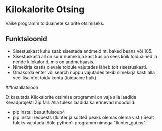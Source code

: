 # Kilokalorite Otsing

Väike programm toiduainete kalorite otsimiseks.

## Funktsioonid

- Sisestuskast kuhu saab sisestada andmeid nt. baked beans või 105.
- Sisestuskasti all on suur numekirja kast kus on sees kõik toiduained ja nende kilokalorid, mis on andmebaasis.
- Nimekirja kastis olevale toidule vajutades läheb toit sisestuskasti.
- Omakorda enter või search nuppu vajutades tekib nimekirja kasti alla veel lisainfot toidu kohta (toiduaine hulk).

##Installatsioon

Et kasutada Kilokalorite otsimise programmi on vaja alla laadida Kevadprojekti Zip fail. 
Alla tuleks laadida ka erinevad moodulid: 
- pip install beautifulsoup4
- pip install requests
(tkinter ja sqlite3 peaks olemas olema vist.)
Sealt tuleks vajutada tööle python'i programm nimega "tkinter_gui.py". 
